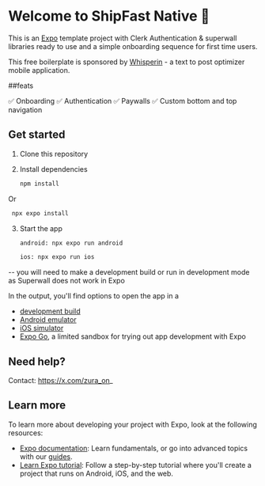 # Welcome to ShipFast Native 🚀

This is an [Expo](https://expo.dev) template project with Clerk Authentication & superwall libraries ready to use and a simple onboarding sequence for first time users.

This free boilerplate is sponsored by [Whisperin](https://apps.apple.com/us/app/whisperin-speech-to-post/id6741297358) - a text to post optimizer mobile application.

##feats 

✅ Onboarding
✅ Authentication
✅ Paywalls 
✅ Custom bottom and top navigation

## Get started

1. Clone this repository 

2. Install dependencies

   ```bash
   npm install
   ```
Or 

  ```bash
   npx expo install
   ```

3. Start the app

   ```bash
   android: npx expo run android

   ios: npx expo run ios
   ```
-- you will need to make a development build or run in development mode as Superwall does not work in Expo 

In the output, you'll find options to open the app in a

- [development build](https://docs.expo.dev/develop/development-builds/introduction/)
- [Android emulator](https://docs.expo.dev/workflow/android-studio-emulator/)
- [iOS simulator](https://docs.expo.dev/workflow/ios-simulator/)
- [Expo Go](https://expo.dev/go), a limited sandbox for trying out app development with Expo


## Need help?

Contact: https://x.com/zura_on_

## Learn more

To learn more about developing your project with Expo, look at the following resources:

- [Expo documentation](https://docs.expo.dev/): Learn fundamentals, or go into advanced topics with our [guides](https://docs.expo.dev/guides).
- [Learn Expo tutorial](https://docs.expo.dev/tutorial/introduction/): Follow a step-by-step tutorial where you'll create a project that runs on Android, iOS, and the web.

